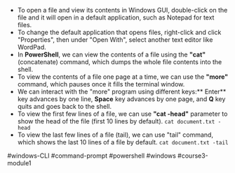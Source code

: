 -   To open a file and view its contents in Windows GUI, double-click on the file and it will open in a default application, such as Notepad for text files.
-   To change the default application that opens files, right-click and click "Properties", then under "Open With", select another text editor like WordPad.
-   In **PowerShell**, we can view the contents of a file using the **"cat"** (concatenate) command, which dumps the whole file contents into the shell.
-   To view the contents of a file one page at a time, we can use the **"more"** command, which pauses once it fills the terminal window.
-   We can interact with the "more" program using different keys:** Enter** key advances by one line, **Space** key advances by one page, and **Q** key quits and goes back to the shell.
-   To view the first few lines of a file, we can use **"cat -head"** parameter to show the head of the file (first 10 lines by default).
	`cat document.txt -head`
-   To view the last few lines of a file (tail), we can use "tail" command, which shows the last 10 lines of a file by default.
	`cat document.txt -tail`

#windows-CLI #command-prompt #powershell #windows #course3-module1 